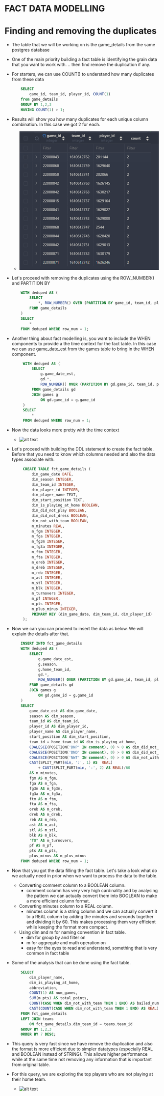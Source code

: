 # FACT DATA MODELLING

# Finding and removing the duplicates

- The table that we will be working on is the game_details from the same postgres database

- One of the main priority building a fact table is identifying the grain data that you want to work with. .. then find remove the duplication if any.
- For starters, we can use COUNT() to understand how many duplicates from these data

    ```sql
        SELECT 
            game_id, team_id, player_id, COUNT(1)
        from game_details
        GROUP BY 1,2,3
        HAVING COUNT(1) > 1;
    ```

- Results will show you how many duplicates for each unique column combination. In this case we got 2 for each.

    - ![alt text](../assets/image1.png)

- Let's proceed with removing the duplicates using the ROW_NUMBER() and PARTITION BY

    ```sql
        WITH deduped AS (
            SELECT
                *, ROW_NUMBER() OVER (PARTITION BY game_id, team_id, player_id) AS row_num
            FROM game_details
        )
        SELECT
            *
        FROM deduped WHERE row_num = 1;
    ```

- Another thing about fact modelling is, you want to include the WHEN components to provide a the time context for the fact table. In this case we can use game_date_est from the games table to bring in the WHEN component.

   ```sql
        WITH deduped AS (
            SELECT
                g.game_date_est,
                gd.*,
                ROW_NUMBER() OVER (PARTITION BY gd.game_id, team_id, player_id ORDER BY g.game_date_est) AS row_num
            FROM game_details gd
            JOIN games g
                ON gd.game_id = g.game_id
        )
        SELECT
            *
        FROM deduped WHERE row_num = 1;
    ```

- Now the data looks more pretty with the time context

    - ![alt text](../assets/image2.png)

- Let's proceed with building the DDL statement to create the fact table. Before that you need to know which columns needed and also the data types associate with.

   ```sql
        CREATE TABLE fct_game_details (
            dim_game_date DATE,
            dim_season INTEGER,
            dim_team_id INTEGER,
            dim_player_id INTEGER,
            dim_player_name TEXT,
            dim_start_position TEXT,
            dim_is_playing_at_home BOOLEAN,
            dim_did_not_play BOOLEAN,
            dim_did_not_dress BOOLEAN,
            dim_not_with_team BOOLEAN,
            m_minutes REAL,
            m_fgm INTEGER,
            m_fga INTEGER,
            m_fg3m INTEGER,
            m_fg3a INTEGER,
            m_ftm INTEGER,
            m_fta INTEGER,
            m_oreb INTEGER,
            m_dreb INTEGER,
            m_reb INTEGER,
            m_ast INTEGER,
            m_stl INTEGER,
            m_blk INTEGER,
            m_turnovers INTEGER,
            m_pf INTEGER,
            m_pts INTEGER,
            m_plus_minus INTEGER,
            PRIMARY KEY (dim_game_date, dim_team_id, dim_player_id)
        );
    ```

- Now we can you can proceed to insert the data as below. We will explain the details after that.

    ```sql
        INSERT INTO fct_game_details
        WITH deduped AS (
            SELECT
                g.game_date_est,
                g.season,
                g.home_team_id,
                gd.*,
                ROW_NUMBER() OVER (PARTITION BY gd.game_id, team_id, player_id ORDER BY g.game_date_est) AS row_num
            FROM game_details gd
            JOIN games g
                ON gd.game_id = g.game_id
        )
        SELECT
            game_date_est AS dim_game_date,
            season AS dim_season,
            team_id AS dim_team_id,
            player_id AS dim_player_id,
            player_name AS dim_player_name,
            start_position AS dim_start_position,
            team_id = home_team_id AS dim_is_playing_at_home,
            COALESCE(POSITION('DNP' IN comment), 0) > 0 AS dim_did_not_play,
            COALESCE(POSITION('DND' IN comment), 0) > 0 AS dim_did_not_dress,
            COALESCE(POSITION('NWT' IN comment), 0) > 0 AS dim_not_with_team,
            CAST(SPLIT_PART(min, ':', 1) AS  REAL)
                + CAST(SPLIT_PART(min, ':', 2) AS REAL)/60
            AS m_minutes,
            fgm AS m_fgm,
            fga AS m_fga,
            fg3m AS m_fg3m, 
            fg3a AS m_fg3a,
            ftm AS m_ftm,
            fta AS m_fta,
            oreb AS m_oreb,
            dreb AS m_dreb,
            reb AS m_reb,
            ast AS m_ast,
            stl AS m_stl,
            blk AS m_blk,
            "TO" AS m_turnovers,
            pf AS m_pf,
            pts AS m_pts,
            plus_minus AS m_plus_minus
        FROM deduped WHERE row_num = 1;
    ```

- Now that you got the data filling the fact table. Let's take a look what do we actually need in prior when we want to process the data to the table.

    - Converting comment column to a BOOLEAN column.
        - comment column has very very high cardinality and by analysing the pattern we can actually convert them into BOOLEAN to make a more efficient column format.
    - Converting minutes column to a REAL column.
        - minutes column is a string column and we can actually convert it to a REAL column by adding the minutes and seconds together and dividing it by 60. This makes processing them very efficient while keeping the format more compact.
    - Using dim and m for naming convention in fact table.
       - dim for group by and filter on
       - m for aggregate and math operation on
       - easy for the eyes to read and understand, something that is very common in fact table

- Some of the analysis that can be done using the fact table.

    ```sql
        SELECT
            dim_player_name,
            dim_is_playing_at_home,
            abbreviation,
            COUNT(1) AS num_games,
            SUM(m_pts) AS total_points,
            COUNT(CASE WHEN dim_not_with_team THEN 1 END) AS bailed_num,
            CAST(COUNT(CASE WHEN dim_not_with_team THEN 1 END) AS REAL) / COUNT(1) AS bailed_pct
        FROM fct_game_details
        LEFT JOIN teams
            ON fct_game_details.dim_team_id = teams.team_id
        GROUP BY 1,2,3
        ORDER BY 7 DESC;
    ```

- This query is very fast since we have remove the duplication and also the format is more efficient due to simpler datatypes (especially REAL and BOOLEAN instead of STRING). This allows higher performance while at the same time not removing any information that is important from original table.

- For this query, we are exploring the top players who are not playing at their home team.

    - ![alt text](../assets/image3.png)
